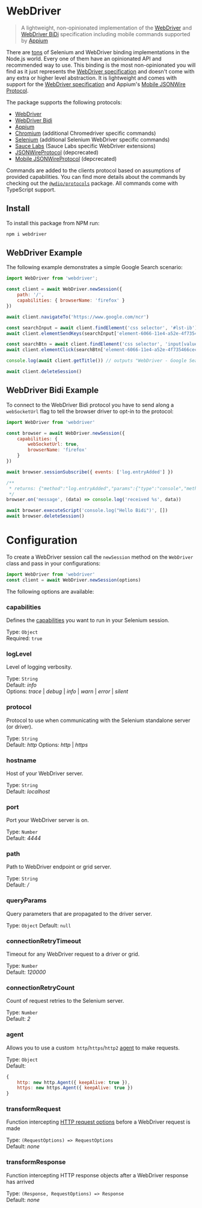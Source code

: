 WebDriver
=========

> A lightweight, non-opinionated implementation of the [WebDriver](https://w3c.github.io/webdriver/webdriver-spec.html) and [WebDriver BiDi](https://w3c.github.io/webdriver-bidi/) specification including mobile commands supported by [Appium](http://appium.io/)

There are [tons](https://github.com/christian-bromann/awesome-selenium#javascript) of Selenium and WebDriver binding implementations in the Node.js world. Every one of them have an opinionated API and recommended way to use. This binding is the most non-opinionated you will find as it just represents the [WebDriver specification](https://w3c.github.io/webdriver/webdriver-spec.html) and doesn't come with any extra or higher level abstraction. It is lightweight and comes with support for the [WebDriver specification](https://w3c.github.io/webdriver/webdriver-spec.html) and Appium's [Mobile JSONWire Protocol](https://github.com/appium/appium-base-driver/blob/master/docs/mjsonwp/protocol-methods.md).

The package supports the following protocols:

- [WebDriver](https://w3c.github.io/webdriver/)
- [WebDriver Bidi](https://w3c.github.io/webdriver-bidi/)
- [Appium](http://appium.io/)
- [Chromium](http://chromedriver.chromium.org/) (additional Chromedriver specific commands)
- [Selenium](https://www.selenium.dev/) (additional Selenium WebDriver specific commands)
- [Sauce Labs](https://saucelabs.com/) (Sauce Labs specific WebDriver extensions)
- [JSONWireProtocol](https://github.com/SeleniumHQ/selenium/wiki/JsonWireProtocol) (depcrecated)
- [Mobile JSONWireProtocol](https://github.com/SeleniumHQ/mobile-spec/blob/master/spec-draft.md) (depcrecated)

Commands are added to the clients protocol based on assumptions of provided capabilities. You can find more details about the commands by checking out the [`@wdio/protocols`](https://www.npmjs.com/package/@wdio/protocols) package. All commands come with TypeScript support.

## Install

To install this package from NPM run:

```sh
npm i webdriver
```

## WebDriver Example

The following example demonstrates a simple Google Search scenario:

```js
import WebDriver from 'webdriver';

const client = await WebDriver.newSession({
    path: '/',
    capabilities: { browserName: 'firefox' }
})

await client.navigateTo('https://www.google.com/ncr')

const searchInput = await client.findElement('css selector', '#lst-ib')
await client.elementSendKeys(searchInput['element-6066-11e4-a52e-4f735466cecf'], 'WebDriver')

const searchBtn = await client.findElement('css selector', 'input[value="Google Search"]')
await client.elementClick(searchBtn['element-6066-11e4-a52e-4f735466cecf'])

console.log(await client.getTitle()) // outputs "WebDriver - Google Search"

await client.deleteSession()
```

## WebDriver Bidi Example

To connect to the WebDriver Bidi protocol you have to send along a `webSocketUrl` flag to tell the browser driver to opt-in to the protocol:

```js
import WebDriver from 'webdriver'

const browser = await WebDriver.newSession({
    capabilities: {
        webSocketUrl: true,
        browserName: 'firefox'
    }
})

await browser.sessionSubscribe({ events: ['log.entryAdded'] })

/**
 * returns: {"method":"log.entryAdded","params":{"type":"console","method":"log","realm":null,"args":[{"type":"string","value":"Hello Bidi"}],"level":"info","text":"Hello Bidi","timestamp":1657282076037}}
 */
browser.on('message', (data) => console.log('received %s', data))

await browser.executeScript('console.log("Hello Bidi")', [])
await browser.deleteSession()
```

# Configuration

To create a WebDriver session call the `newSession` method on the `WebDriver` class and pass in your configurations:

```js
import WebDriver from 'webdriver'
const client = await WebDriver.newSession(options)
```

The following options are available:

### capabilities
Defines the [capabilities](https://w3c.github.io/webdriver/webdriver-spec.html#capabilities) you want to run in your Selenium session.

Type: `Object`<br />
Required: `true`

### logLevel
Level of logging verbosity.

Type: `String`<br />
Default: *info*<br />
Options: *trace* | *debug* | *info* | *warn* | *error* | *silent*

### protocol
Protocol to use when communicating with the Selenium standalone server (or driver).

Type: `String`<br />
Default: *http*
Options: *http* | *https*

### hostname
Host of your WebDriver server.

Type: `String`<br />
Default: *localhost*

### port
Port your WebDriver server is on.

Type: `Number`<br />
Default: *4444*

### path
Path to WebDriver endpoint or grid server.

Type: `String`<br />
Default: */*

### queryParams
Query parameters that are propagated to the driver server.

Type: `Object`
Default: `null`

### connectionRetryTimeout
Timeout for any WebDriver request to a driver or grid.

Type: `Number`<br />
Default: *120000*

### connectionRetryCount
Count of request retries to the Selenium server.

Type: `Number`<br />
Default: *2*

### agent

Allows you to use a custom` http`/`https`/`http2` [agent](https://www.npmjs.com/package/got#agent) to make requests.

Type: `Object`<br />
Default:

```js
{
    http: new http.Agent({ keepAlive: true }),
    https: new https.Agent({ keepAlive: true })
}
```

### transformRequest
Function intercepting [HTTP request options](https://github.com/sindresorhus/got#options) before a WebDriver request is made

Type: `(RequestOptions) => RequestOptions`<br />
Default: *none*

### transformResponse
Function intercepting HTTP response objects after a WebDriver response has arrived

Type: `(Response, RequestOptions) => Response`<br />
Default: *none*
